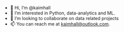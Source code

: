 - 👋 Hi, I’m @kaimhall
- 👀 I’m interested in Python, data-analytics and ML.
- 💞️ I’m looking to collaborate on data related projects
- 📫 You can reach me at kaimhall@outlook.com.

<!---
kaimhall/kaimhall is a ✨ special ✨ repository because its `README.md` (this file) appears on your GitHub profile.
You can click the Preview link to take a look at your changes.
--->

